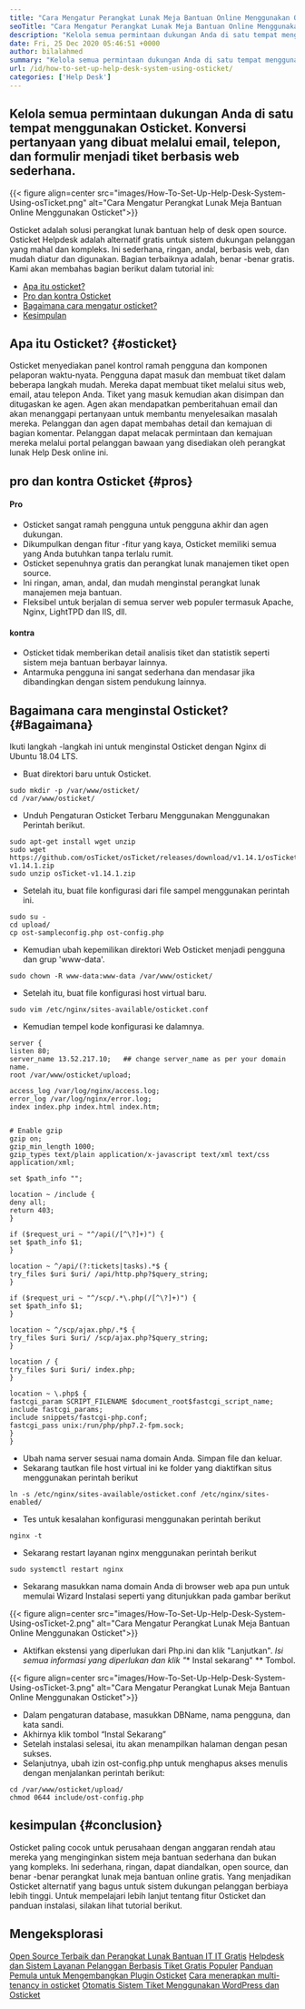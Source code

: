 ```yaml
---
title: "Cara Mengatur Perangkat Lunak Meja Bantuan Online Menggunakan Osticket" 
seoTitle: "Cara Mengatur Perangkat Lunak Meja Bantuan Online Menggunakan Osticket" 
description: "Kelola semua permintaan dukungan Anda di satu tempat menggunakan Osticket Help Desk. Konversi pertanyaan yang dibuat melalui email, telepon, dan formulir menjadi tiket berbasis web." 
date: Fri, 25 Dec 2020 05:46:51 +0000
author: bilalahmed
summary: "Kelola semua permintaan dukungan Anda di satu tempat menggunakan Osticket. Konversi pertanyaan yang dibuat melalui email, telepon, dan formulir menjadi tiket berbasis web sederhana." 
url: /id/how-to-set-up-help-desk-system-using-osticket/
categories: ['Help Desk']
---
```


## Kelola semua permintaan dukungan Anda di satu tempat menggunakan Osticket. Konversi pertanyaan yang dibuat melalui email, telepon, dan formulir menjadi tiket berbasis web sederhana.

{{< figure align=center src="images/How-To-Set-Up-Help-Desk-System-Using-osTicket.png" alt="Cara Mengatur Perangkat Lunak Meja Bantuan Online Menggunakan Osticket">}}

Osticket adalah solusi perangkat lunak bantuan help of desk open source. Osticket Helpdesk adalah alternatif gratis untuk sistem dukungan pelanggan yang mahal dan kompleks. Ini sederhana, ringan, andal, berbasis web, dan mudah diatur dan digunakan. Bagian terbaiknya adalah, benar -benar gratis. Kami akan membahas bagian berikut dalam tutorial ini:
  * [Apa itu osticket?][1]
  * [Pro dan kontra Osticket][2]
  * [Bagaimana cara mengatur osticket?][3]
  * [Kesimpulan][4]

## Apa itu Osticket? {#osticket}
Osticket menyediakan panel kontrol ramah pengguna dan komponen pelaporan waktu-nyata. Pengguna dapat masuk dan membuat tiket dalam beberapa langkah mudah. Mereka dapat membuat tiket melalui situs web, email, atau telepon Anda. Tiket yang masuk kemudian akan disimpan dan ditugaskan ke agen. Agen akan mendapatkan pemberitahuan email dan akan menanggapi pertanyaan untuk membantu menyelesaikan masalah mereka. Pelanggan dan agen dapat membahas detail dan kemajuan di bagian komentar. Pelanggan dapat melacak permintaan dan kemajuan mereka melalui portal pelanggan bawaan yang disediakan oleh perangkat lunak Help Desk online ini.

## pro dan kontra Osticket {#pros}

#### Pro
  * Osticket sangat ramah pengguna untuk pengguna akhir dan agen dukungan.
  * Dikumpulkan dengan fitur -fitur yang kaya, Osticket memiliki semua yang Anda butuhkan tanpa terlalu rumit.
  * Osticket sepenuhnya gratis dan perangkat lunak manajemen tiket open source.
  * Ini ringan, aman, andal, dan mudah menginstal perangkat lunak manajemen meja bantuan.
  * Fleksibel untuk berjalan di semua server web populer termasuk Apache, Nginx, LightTPD dan IIS, dll.

#### kontra
  * Osticket tidak memberikan detail analisis tiket dan statistik seperti sistem meja bantuan berbayar lainnya.
  * Antarmuka pengguna ini sangat sederhana dan mendasar jika dibandingkan dengan sistem pendukung lainnya.

## Bagaimana cara menginstal Osticket? {#Bagaimana}
Ikuti langkah -langkah ini untuk menginstal Osticket dengan Nginx di Ubuntu 18.04 LTS.
  * Buat direktori baru untuk Osticket.
```
sudo mkdir -p /var/www/osticket/
cd /var/www/osticket/
```
  * Unduh Pengaturan Osticket Terbaru Menggunakan Menggunakan Perintah berikut.
```
sudo apt-get install wget unzip
sudo wget https://github.com/osTicket/osTicket/releases/download/v1.14.1/osTicket-v1.14.1.zip
sudo unzip osTicket-v1.14.1.zip
```
  * Setelah itu, buat file konfigurasi dari file sampel menggunakan perintah ini.
```
sudo su -
cd upload/
cp ost-sampleconfig.php ost-config.php
```
  * Kemudian ubah kepemilikan direktori Web Osticket menjadi pengguna dan grup 'www-data'.
```
sudo chown -R www-data:www-data /var/www/osticket/

```
  * Setelah itu, buat file konfigurasi host virtual baru.
```
sudo vim /etc/nginx/sites-available/osticket.conf

```
  * Kemudian tempel kode konfigurasi ke dalamnya.
```
server {
listen 80;
server_name 13.52.217.10;   ## change server_name as per your domain name.
root /var/www/osticket/upload;

access_log /var/log/nginx/access.log;
error_log /var/log/nginx/error.log;
index index.php index.html index.htm;


# Enable gzip
gzip on;
gzip_min_length 1000;
gzip_types text/plain application/x-javascript text/xml text/css application/xml;

set $path_info "";

location ~ /include {
deny all;
return 403;
}

if ($request_uri ~ "^/api(/[^\?]+)") {
set $path_info $1;
}

location ~ ^/api/(?:tickets|tasks).*$ {
try_files $uri $uri/ /api/http.php?$query_string;
}

if ($request_uri ~ "^/scp/.*\.php(/[^\?]+)") {
set $path_info $1;
}

location ~ ^/scp/ajax.php/.*$ {
try_files $uri $uri/ /scp/ajax.php?$query_string;
}

location / {
try_files $uri $uri/ index.php;
}

location ~ \.php$ {
fastcgi_param SCRIPT_FILENAME $document_root$fastcgi_script_name;
include fastcgi_params;
include snippets/fastcgi-php.conf;
fastcgi_pass unix:/run/php/php7.2-fpm.sock;
}
}
```
  * Ubah nama server sesuai nama domain Anda. Simpan file dan keluar.
  * Sekarang tautkan file host virtual ini ke folder yang diaktifkan situs menggunakan perintah berikut
```
ln -s /etc/nginx/sites-available/osticket.conf /etc/nginx/sites-enabled/

```
  * Tes untuk kesalahan konfigurasi menggunakan perintah berikut
```
nginx -t
```
  * Sekarang restart layanan nginx menggunakan perintah berikut
```
sudo systemctl restart nginx

```
  * Sekarang masukkan nama domain Anda di browser web apa pun untuk memulai Wizard Instalasi seperti yang ditunjukkan pada gambar berikut

{{< figure align=center src="images/How-To-Set-Up-Help-Desk-System-Using-osTicket-2.png" alt="Cara Mengatur Perangkat Lunak Meja Bantuan Online Menggunakan Osticket">}}

  * Aktifkan ekstensi yang diperlukan dari Php.ini dan klik "Lanjutkan".
  *Isi semua informasi yang diperlukan dan klik "** Instal sekarang" ** Tombol.

{{< figure align=center src="images/How-To-Set-Up-Help-Desk-System-Using-osTicket-3.png" alt="Cara Mengatur Perangkat Lunak Meja Bantuan Online Menggunakan Osticket">}}

  * Dalam pengaturan database, masukkan DBName, nama pengguna, dan kata sandi.
  * Akhirnya klik tombol “Instal Sekarang”
  * Setelah instalasi selesai, itu akan menampilkan halaman dengan pesan sukses.
  * Selanjutnya, ubah izin ost-config.php untuk menghapus akses menulis dengan menjalankan perintah berikut:
```
cd /var/www/osticket/upload/
chmod 0644 include/ost-config.php
```

## kesimpulan {#conclusion}
Osticket paling cocok untuk perusahaan dengan anggaran rendah atau mereka yang menginginkan sistem meja bantuan sederhana dan bukan yang kompleks. Ini sederhana, ringan, dapat diandalkan, open source, dan benar -benar perangkat lunak meja bantuan online gratis. Yang menjadikan Osticket alternatif yang bagus untuk sistem dukungan pelanggan berbiaya lebih tinggi. Untuk mempelajari lebih lanjut tentang fitur Osticket dan panduan instalasi, silakan lihat tutorial berikut.

## Mengeksplorasi
[Open Source Terbaik dan Perangkat Lunak Bantuan IT IT Gratis][5]
[Helpdesk dan Sistem Layanan Pelanggan Berbasis Tiket Gratis Populer][6]
[Panduan Pemula untuk Mengembangkan Plugin Osticket][7]
[Cara menerapkan multi-tenancy in osticket][8]
[Otomatis Sistem Tiket Menggunakan WordPress dan Osticket][9]

  
[1]: #osticket
[2]: #pros
[3]: #how
[4]: #conclusion
[5]: https://products.containerize.com/helpdesk/
[6]: https://products.containerize.com/helpdesk/osticket
[7]: https://blog.containerize.com/helpdesk/how-to-develop-osticket-plugin-it-helpdesk-software/
[8]: https://blog.containerize.com/helpdesk/how-to-implement-multi-tenancy-in-osticket/
[9]: https://blog.containerize.com/blogging/automate-ticketing-system-using-wordpress-and-osticket/
